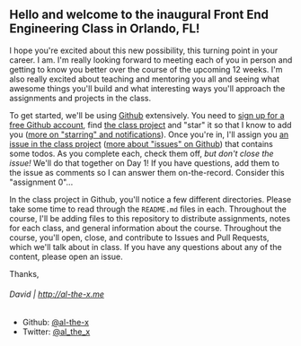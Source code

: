 ## Hello and welcome to the inaugural Front End Engineering Class in Orlando, FL!

I hope you're excited about this new possibility, this turning point in your career. I am. I'm really looking forward to meeting each of you in person and getting to know you better over the course of the upcoming 12 weeks. I'm also really excited about teaching and mentoring you all and seeing what awesome things you'll build and what interesting ways you'll approach the assignments and projects in the class.

To get started, we'll be using [Github](http://github.com) extensively. You need to [sign up for a free Github account](http://github.com/signup), find [the class project](/theironyard/orlando--frontend--fall2014) and "star" it so that I know to add you ([more on "starring" and notifications](https://help.github.com/articles/about-stars)). Once you're in, I'll assign you [an issue in the class project](/theironyard/orlando--frontend--fall2014) ([more about "issues" on Github](https://help.github.com/articles/about-issues)) that contains some todos. As you complete each, check them off, _but don't close the issue!_ We'll do that together on Day 1! If you have questions, add them to the issue as comments so I can answer them on-the-record. Consider this "assignment 0"...

In the class project in Github, you'll notice a few different directories. Please take some time to read through the `README.md` files in each. Throughout the course, I'll be adding files to this repository to distribute assignments, notes for each class, and general information about the course. Throughout the course, you'll open, close, and contribute to Issues and Pull Requests, which we'll talk about in class. If you have any questions about any of the content, please open an issue.

Thanks,

###### David | http://al-the-x.me

* Github: [@al-the-x](https://github.com/al-the-x)
* Twitter: [@al_the_x](https://twitter.com/al_the_x)
